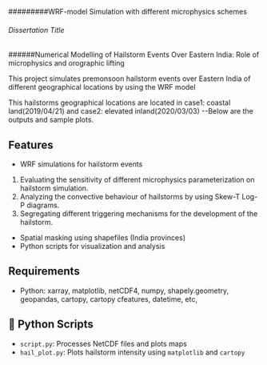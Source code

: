 
#########WRF-model Simulation with different microphysics schemes
###### Dissertation Title ########
######Numerical Modelling of Hailstorm Events Over Eastern India: Role of microphysics and orographic lifting

This project simulates premonsoon hailstorm events over Eastern India of different geographical locations by using the WRF model

This hailstorms geographical locations are located in case1: coastal land(2019/04/21) and case2: elevated inland(2020/03/03)
--Below are the outputs and sample plots.

## Features
- WRF simulations for hailstorm events
1) Evaluating the sensitivity of different microphysics parameterization on hailstorm
simulation.
2) Analyzing the convective behaviour of hailstorms by using Skew-T Log-P diagrams.
3) Segregating different triggering mechanisms for the development of the hailstorm.

- Spatial masking using shapefiles (India provinces)
- Python scripts for visualization and analysis
## Requirements
- Python: xarray, matplotlib, netCDF4, numpy, shapely.geometry, geopandas, cartopy, cartopy cfeatures, datetime, etc,

## 📜 Python Scripts
- `script.py`: Processes NetCDF files and plots maps
- `hail_plot.py`: Plots hailstorm intensity using `matplotlib` and `cartopy`
